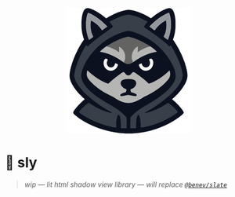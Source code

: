 
<div align="center"><img alt="" width="256" src="./assets/favicon.png"/></div>

# 🦝 sly

> *wip — lit html shadow view library — will replace [`@benev/slate`](https://github.com/benevolent-games/slate)*

